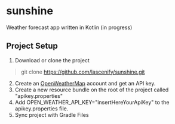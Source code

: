 # sunshine
Weather forecast app written in Kotlin (in progress)

## Project Setup
1. Download or clone the project
> git clone https://github.com/lascenify/sunshine.git
2. Create an [OpenWeatherMap](https://openweathermap.org/) account and get an API key. 
3. Create a new resource bundle on the root of the project called "apikey.properties"
4. Add OPEN_WEATHER_API_KEY="insertHereYourApiKey" to the apikey.properties file.
5. Sync project with Gradle Files


